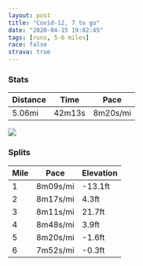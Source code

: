 ```yaml
---
layout: post
title: "Covid-12, 7 to go"
date: "2020-04-15 19:02:45"
tags: [runs, 5-6 miles]
race: false
strava: true
---
```


### Stats

| Distance | Time | Pace |
|----------|------|------|
|5.06mi|42m13s|8m20s/mi|

<img src='https://maps.googleapis.com/maps/api/staticmap?maptype=roadmap&path=enc:uawwF`gsbM?MCG@KNUNKHMB@DBFf@\ZTBh@TRADGPNR@TJb@XRb@BXDFBn@TL\AbAd@d@@h@VP@FHTp@LR~A`BFXn@CL@HF?DB@FPLHx@JVLRRRJ`@f@HPFFV@|@ZPEL?zAn@xAhA`Ap@N?n@N`AdAf@VdBnA`@RRNd@TAA^\RDJFlA~@X`@h@XPRPHp@DRDh@EVDJJ`@NdAbAPHh@F^THJ\Tv@n@^`@z@Zb@TNRl@VLTTTJBLLb@L\Vf@VLDV?RLREL?JJJDX^XFj@XNVh@`@RBV`@NFRADEv@GXL`@?\DdA@~@N\?HJFXFJXD^Cz@?ZGXBtAB^Oj@i@ZIVC`A_@R?l@IPGD@NKXGRQXGt@_@JAVBt@IV@PEv@_@NAhAUXQTEPIFU`@c@pAa@JIn@Uf@Wx@Mx@e@`@EFO\UT@XIPOvAu@Pa@RQh@UFEPCPJLBHIVa@l@gBDYFCBKRMFKZ{Ab@e@Vs@?GTSDK?GNY?GZ]TcAN_@d@{@DMFEZ{ALYP]Z_@Rm@VUHq@@[RoALMTOVu@Pu@JUTSDe@HK@QIa@Ci@@CESH??WDSh@EHBNVFDh@EH@\LVVBFb@J`@VREJITqA@sAIi@LY?c@Dm@FUDEAIf@q@LYBO@OHe@DMj@m@h@iCDg@Ac@Hs@ESJKZQL@PJj@v@d@ZRV\HJFHLf@An@JrA\n@VpAZh@VXFb@\ZBHDLNj@ZP@JEHe@FQTa@Z]LGX?DWDsBT}AL_@Pa@@MN_@NuAR]N}AHODOLSJUX{ANa@@KNKNQPoADgAToADc@Tu@\oBBy@JQ\w@Zk@JYHg@Rg@Pm@H]f@sDXu@Ha@JWDc@h@oBPcAl@mCn@yDFM`@kBJ[Hk@TeATq@De@\}ADi@j@kBVeCNw@P{ARiAH]@MCWDg@\cBXgAX{ALa@L_APe@XgAd@gAHu@TaAH{@b@uAD]`@iAJk@?KGIEk@XoAPeARk@r@sCTo@Hg@X[z@sB`@iAFe@\aAPaBFWXoBTy@R_AHWZJJAp@JDOBc@TqAVq@Lm@To@D]CKDg@DE?GAK@WBOFMFg@HQ^e@JQF[DGEZ@HA\IVCl@I^IR]f@Od@Q^GTQPCb@IJAF&key=AIzaSyC1MId7bFpkLXNAaYhBSTb8jLyiSqzbDtM&size=800x800&markers=color:yellow|label:S|40.75563,-73.99553&markers=color:green|label:F|40.710269999999916,-73.96293000000004'>

### Splits

| Mile | Pace | Elevation |
|------|------|-----------|
|1|8m09s/mi|-13.1ft|
|2|8m17s/mi|4.3ft|
|3|8m11s/mi|21.7ft|
|4|8m48s/mi|3.9ft|
|5|8m20s/mi|-1.6ft|
|6|7m52s/mi|-0.3ft|
